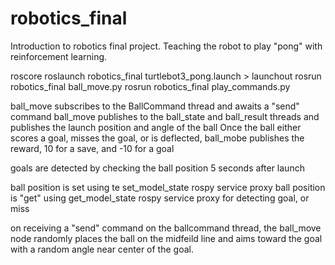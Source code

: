 # robotics_final
Introduction to robotics final project. Teaching the robot to play "pong" with reinforcement learning.

roscore
roslaunch robotics_final turtlebot3_pong.launch > launchout
rosrun robotics_final ball_move.py
rosrun robotics_final play_commands.py

ball_move subscribes to the BallCommand thread and awaits a "send" command
ball_move publishes to the ball_state and ball_result threads and publishes the launch position and angle of the ball
Once the ball either scores a goal, misses the goal, or is deflected, ball_mobe publishes the reward, 10 for a save, and -10 for a goal

goals are detected by checking the ball position 5 seconds after launch

ball position is set using te set_model_state rospy service proxy
ball position is "get" using get_model_state rospy service proxy for detecting goal, or miss

on receiving a "send" command on the ballcommand thread, the ball_move node randomly places the ball on the midfeild line and aims toward the goal with a random angle near center of the goal.




                  
